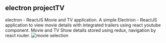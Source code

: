## electron projectTV
electron - ReactJS Movie and TV application.
A simple Electrion - ReactJS application to view movie details with integrated trailers using react youtube component. Movie and TV Show details stored using redux, navigation by react router.
![movie selection](./movie.gif)